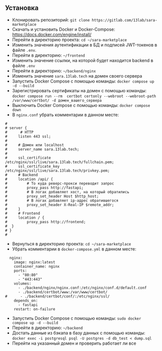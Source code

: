 ## Установка
* Клонировать репозиторий: `git clone https://gitlab.com/13lab/sara-marketplace`
* Скачать и установить Docker и Docker-Compose: https://docs.docker.com/engine/install/
* Перейти в директорию проекта: `cd ~/sara-marketplace`
* Изменить значения аутентификации в БД и подписей JWT-токенов в файле `.env`. 
* Перейти в директорию: `~/frontend`
* Изменить значение ссылки, на которой будет находится backend в файле `.env`
* Перейти в директорию: `~/backend/nginx`
* Изменить значение `sara.13lab.tech` на домен своего сервера
* Запустить Docker Compose с помощью команды: `docker compose up -d --build`
* Зарегистрировать сертификаты на домен с помощью команды: `docker compose run --rm  certbot certonly --webroot --webroot-path /var/www/certbot/ -d домен_вашего_сервера`
* Выключить Docker Compose с помощью команды: `docker compose down`
* В `nginx.conf` убрать комментарии в данном месте:
```
#
# server {
#      # HTTP
#     listen 443 ssl;
#
#     # Домен или localhost
#     server_name sara.13lab.tech;
#
#     ssl_certificate /etc/nginx/ssl/live/sara.13lab.tech/fullchain.pem;
#     ssl_certificate_key /etc/nginx/ssl/live/sara.13lab.tech/privkey.pem;
#     # Backend
#     location /api/ {
#         # То куда реверс-прокси переводит запрос
#         proxy_pass http://fastapi;
#         # В логах добавляет хост, на который обратились
#         proxy_set_header Host $http_host;
#         # В логах добавляет ip-адрес обратившегося
#         proxy_set_header X-Real-IP $remote_addr;
#     }
#     # Frontend
#     location / {
#         proxy_pass http://frontend;
#  }
# }
#

```
* Вернуться в директорию проекта: `cd ~/sara-marketplace`
* Убрать комментарии в `docker-compose.yml` в данном месте:
```
  nginx:
    image: nginx:latest
    container_name: nginx
    ports:
      - "80:80"
      - "443:443"
    volumes:
      - ./backend/nginx/nginx.conf:/etc/nginx/conf.d/default.conf
      - ./backend/certbot/www:/var/www/certbot/
#      - ./backend/certbot/conf/:/etc/nginx/ssl/
    depends_on:
      - fastapi
    restart: on-failure
```
* Запустить Docker Compose с помощью команды: `sudo docker compose up -d --build`
* Перейти в директорию: `~/backend`
* Достать данные из бэкапа в базу данных с помощью команды: `docker exec -i postgresql psql -U postgres -d db_test < dump.sql`
* Перейти на указанный домен и проверить работает ли все